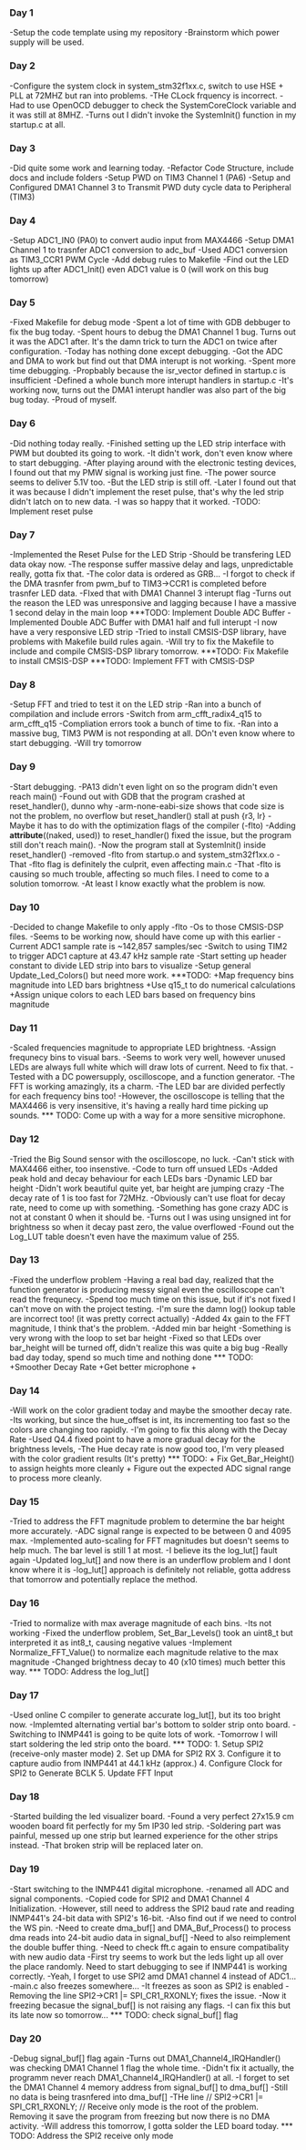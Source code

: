 ### Day 1
-Setup the code template using my repository
-Brainstorm which power supply will be used.

### Day 2
-Configure the system clock in system_stm32f1xx.c, switch to use HSE + PLL at 72MHZ but ran into problems.
-THe CLock frquency is incorrect.
-Had to use OpenOCD debugger to check the SystemCoreClock variable and it was still at 8MHZ.
-Turns out I didn't invoke the SystemInit() function in my startup.c at all.

### Day 3
-Did quite some work and learning today.
-Refactor Code Structure, include docs and include folders
-Setup PWD on TIM3 Channel 1 (PA6) 
-Setup and Configured DMA1 Channel 3 to Transmit PWD duty cycle data to Peripheral (TIM3)


### Day 4
-Setup ADC1_IN0 (PA0) to convert audio input from MAX4466
-Setup DMA1 Channel 1 to trasnfer ADC1 conversion to adc_buf
-Used ADC1 conversion as TIM3_CCR1 PWM Cycle
-Add debug rules to Makefile
-Find out the LED lights up after ADC1_Init() even ADC1 value is 0 (will work on this bug tomorrow)


### Day 5
-Fixed Makefile for debug mode
-Spent a lot of time with GDB debbuger to fix the bug today.
-Spent hours to debug the DMA1 Channel 1 bug. Turns out it was the ADC1 after. It's the damn trick to turn the ADC1 on twice after configuration.
-Today has nothing done except debugging.
-Got the ADC and DMA to work but find out that DMA interupt is not working.
-Spent more time debugging.
-Propbably because the isr_vector defined in startup.c is insufficient
-Defined a whole bunch more interupt handlers in startup.c
-It's working now, turns out the DMA1 interupt handler was also part of the big bug today.
-Proud of myself.


### Day 6
-Did nothing today really.
-Finished setting up the LED strip interface with PWM but doubted its going to work.
-It didn't work, don't even know where to start debugging.
-After playing around with the electronic testing devices, I found out that my PMW signal is working just fine.
-The power source seems to deliver 5.1V too.
-But the LED strip is still off.
-Later I found out that it was because I didn't implement the reset pulse, that's why the led strip didn't latch on to new data.
-I was so happy that it worked.
-TODO: Implement reset pulse


### Day 7
-Implemented the Reset Pulse for the LED Strip
-Should be transfering LED data okay now.
-The response suffer massive delay and lags, unpredictable really, gotta fix that.
-The color data is ordered as GRB...
-I forgot to check if the DMA trasnfer from pwm_buf to TIM3->CCR1 is completed before trasnfer LED data.
-FIxed that with DMA1 Channel 3 interupt flag
-Turns out the reason the LED was unresponsive and lagging because I have a massive 1 second delay in the main loop
***TODO: Implement Double ADC Buffer
-Implemented Double ADC Buffer with DMA1 half and full interupt
-I now have a very responsive LED strip
-Tried to install CMSIS-DSP library, have problems with Makefile build rules again.
-Will try to fix the Makefile to include and compile CMSIS-DSP library tomorrow.
***TODO: Fix Makefile to install CMSIS-DSP
***TODO: Implement FFT with CMSIS-DSP


### Day 8
-Setup FFT and tried to test it on the LED strip
-Ran into a bunch of compilation and include errors
-Switch from arm_cfft_radix4_q15 to arm_cfft_q15
-Compliation errors took a bunch of time to fix.
-Ran into a massive bug, TIM3 PWM is not responding at all. DOn't even know where to start debugging.
-Will try tomorrow


### Day 9
-Start debugging.
-PA13 didn't even light on so the program didn't even reach main()
-Found out with GDB that the program crashed at reset_handler(), dunno why
-arm-none-eabi-size shows that code size is not the problem, no overflow but reset_handler() stall at push {r3, lr}
-Maybe it has to do with the optimization flags of the compiler (-flto)
-Adding __attribute__((naked, used)) to reset_handler() fixed the issue, but the program still don't reach main().
-Now the program stall at SystemInit() inside reset_handler()
-removed -flto from startup.o and system_stm32f1xx.o
-That -flto flag is definitely the culprit, even affecting main.c 
-That -flto is causing so much trouble, affecting so much files. I need to come to a solution tomorrow.
-At least I know exactly what the problem is now.


### Day 10
-Decided to change Makefile to only apply -flto -Os to those CMSIS-DSP files.
-Seems to be working now, should have come up with this earlier
-Current ADC1 sample rate is ~142,857 samples/sec
-Switch to using TIM2 to trigger ADC1 capture at 43.47 kHz sample rate
-Start setting up header constant to divide LED strip into bars to visualize
-Setup general Update_Led_Colors() but need more work.
***TODO: +Map frequency bins magnitude into LED bars brightness
         +Use q15_t to do numerical calculations
         +Assign unique colors to each LED bars based on frequency bins magnitude

    
### Day 11
-Scaled frequencies magnitude to appropriate LED brightness.
-Assign frequnecy bins to visual bars.
-Seems to work very well, however unused LEDs are always full white which will draw lots of current. Need to fix that.
-Tested with a DC powersupply, oscilloscope, and a function generator.
-The FFT is working amazingly, its a charm.
-The LED bar are divided perfectly for each frequency bins too!
-However, the oscilloscope is telling that the MAX4466 is very insensitive, it's having a really hard time picking up sounds.
*** TODO: Come up with a way for a more sensitive microphone.


### Day 12
-Tried the Big Sound sensor with the oscilloscope, no luck.
-Can't stick with MAX4466 either, too insenstive.
-Code to turn off unsued LEDs
-Added peak hold and decay behaviour for each LEDs bars
-Dynamic LED bar height
-Didn't work beautiful quite yet, bar height are jumping crazy
-The decay rate of 1 is too fast for 72MHz.
-Obviously can't use float for decay rate, need to come up with something.
-Something has gone crazy ADC is not at constant 0 when it should be.
-Turns out I was using unsigned int for brightness so when it decay past zero, the value overflowed
-Found out the Log_LUT table doesn't even have the maximum value of 255.


### Day 13
-Fixed the underflow problem
-Having a real bad day, realized that the function generator is producing messy signal even the oscilloscope can't read the frequnecy.
-Spend too much time on this issue, but if it's not fixed I can't move on with the project testing.
-I'm sure the damn log() lookup table are incorrect too! (it was pretty correct actually)
-Added 4x gain to the FFT magnitude, I think that's the problem.
-Added min bar height
-Something is very wrong with the loop to set bar height
-Fixed so that LEDs over bar_height will be turned off, didn't realize this was quite a big bug
-Really bad day today, spend so much time and nothing done
*** TODO: +Smoother Decay Rate
          +Get better microphone
          +

### Day 14
-Will work on the color gradient today and maybe the smoother decay rate.
-Its working, but since the hue_offset is int, its incrementing too fast so the colors are changing too rapidly.
-I'm going to fix this along with the Decay Rate
-Used Q4.4 fixed point to have a more gradual decay for the brightness levels,
-The Hue decay rate is now good too, I'm very pleased with the color gradient results (It's pretty)
*** TODO: + Fix Get_Bar_Height() to assign heights more cleanly
          + Figure out the expected ADC signal range to process more cleanly. 


### Day 15
-Tried to address the FFT magnitude problem to determine the bar height more accurately.
-ADC signal range is expected to be between 0 and 4095 max.
-Implemented auto-scaling for FFT magnitudes but doesn't seems to help much. The bar level is still 1 at most.
-I believe its the log_lut[] fault again
-Updated log_lut[] and now there is an underflow problem and I dont know where it is
-log_lut[] approach is definitely not reliable, gotta address that tomorrow and potentially replace the method.


### Day 16
-Tried to normalize with max average magnitude of each bins.
-Its not working
-Fixed the underflow problem, Set_Bar_Levels() took an uint8_t but interpreted it as int8_t, causing negative values
-Implement Normalize_FFT_Value() to normalize each magnitude relative to the max magnitude
-Changed brightness decay to 40 (x10 times) much better this way.
*** TODO: Address the log_lut[]


### Day 17
-Used online C compiler to generate accurate log_lut[], but its too bright now.
-Implemted alternating vertial bar's bottom to solder strip onto board.
-Switching to INMP441 is going to be quite lots of work.
-Tomorrow I will start soldering the led strip onto the board.
*** TODO: 1. Setup SPI2 (receive-only master mode)
          2. Set up DMA for SPI2 RX
          3. Configure it to capture audio from INMP441 at 44.1 kHz (approx.)
          4. Configure Clock for SPI2 to Generate BCLK
          5. Update FFT Input


### Day 18
-Started building the led visualizer board.
-Found a very perfect 27x15.9 cm wooden board fit perfectly for my 5m IP30 led strip.
-Soldering part was painful, messed up one strip but learned experience for the other strips instead.
-That broken strip will be replaced later on.



### Day 19
-Start switching to the INMP441 digital microphone.
-renamed all ADC and signal components.
-Copied code for SPI2 and DMA1 Channel 4 Initialization.
-However, still need to address the SPI2 baud rate and reading INMP441's 24-bit data with SPI2's 16-bit.
-Also find out if we need to control the WS pin.
-Need to create dma_buf[] and DMA_Buf_Process() to process dma reads into 24-bit audio data in signal_buf[]
-Need to also reimplement the double buffer thing.
-Need to check fft.c again to ensure compatibality with new audio data
-First try seems to work but the leds light up all over the place randomly. Need to start debugging to see if INMP441 is working correctly.
-Yeah, I forget to use SPI2 amd DMA1 channel 4 instead of ADC1...
-main.c also freezes somewhere...
-It freezes as soon as SPI2 is enabled
-Removing the line SPI2->CR1 |= SPI_CR1_RXONLY; fixes the issue.
-Now it freezing becasue the signal_buf[] is not raising any flags.
-I can fix this but its late now so tomorrow...
*** TODO: check signal_buf[] flag


### Day 20
-Debug signal_buf[] flag again
-Turns out DMA1_Channel4_IRQHandler() was checking DMA1 Channel 1 flag the whole time.
-Didn't fix it actually, the programm never reach DMA1_Channel4_IRQHandler() at all.
-I forget to set the DMA1 Channel 4 memory address from signal_buf[] to dma_buf[]
-Still no data is being trasnfered into dma_buf[]
-THe line  // SPI2->CR1 |= SPI_CR1_RXONLY;   // Receive only mode is the root of the problem. Removing it save the program from freezing but now there is no DMA activity.
-Will address this tomorrow, I gotta solder the LED board today.
*** TODO: Address the SPI2 receive only mode